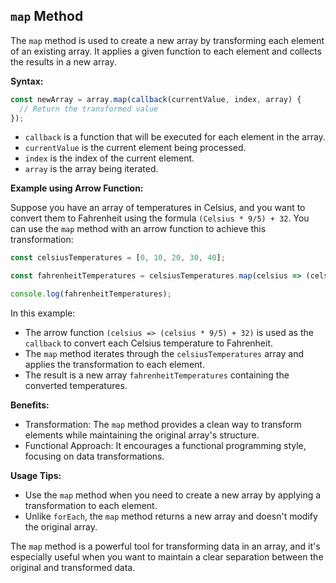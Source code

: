 ## `map` Method

The `map` method is used to create a new array by transforming each element of an existing array. It applies a given
function to each element and collects the results in a new array.

**Syntax:**

```javascript
const newArray = array.map(callback(currentValue, index, array) {
  // Return the transformed value
});
```

- `callback` is a function that will be executed for each element in the array.
- `currentValue` is the current element being processed.
- `index` is the index of the current element.
- `array` is the array being iterated.

**Example using Arrow Function:**

Suppose you have an array of temperatures in Celsius, and you want to convert them to Fahrenheit using the
formula `(Celsius * 9/5) + 32`. You can use the `map` method with an arrow function to achieve this transformation:

```javascript
const celsiusTemperatures = [0, 10, 20, 30, 40];

const fahrenheitTemperatures = celsiusTemperatures.map(celsius => (celsius * 9 / 5) + 32);

console.log(fahrenheitTemperatures);
```

In this example:

- The arrow function `(celsius => (celsius * 9/5) + 32)` is used as the `callback` to convert each Celsius temperature
  to Fahrenheit.
- The `map` method iterates through the `celsiusTemperatures` array and applies the transformation to each element.
- The result is a new array `fahrenheitTemperatures` containing the converted temperatures.

**Benefits:**

- Transformation: The `map` method provides a clean way to transform elements while maintaining the original array's
  structure.
- Functional Approach: It encourages a functional programming style, focusing on data transformations.

**Usage Tips:**

- Use the `map` method when you need to create a new array by applying a transformation to each element.
- Unlike `forEach`, the `map` method returns a new array and doesn't modify the original array.

The `map` method is a powerful tool for transforming data in an array, and it's especially useful when you want to
maintain a clear separation between the original and transformed data.
